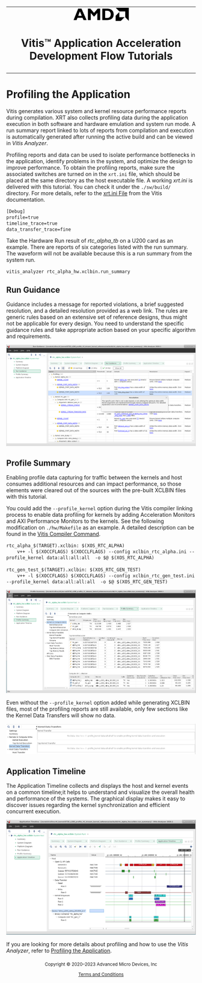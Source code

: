 <table class="sphinxhide" width="100%">
 <tr>
   <td align="center"><img src="https://raw.githubusercontent.com/Xilinx/Image-Collateral/main/xilinx-logo.png" width="30%"/><h1>Vitis™ Application Acceleration Development Flow Tutorials</h1>
   </td>
 </tr>
 <tr>
 <td>
 </td>
 </tr>
</table>

# Profiling the Application

Vitis generates various system and kernel resource performance reports during compilation. XRT also collects profiling data during the application execution in both software and hardware emulation and system run mode. A run summary report linked to lots of reports from compilation and execution is automatically generated after running the active build and can be viewed in *Vitis Analyzer*.

Profiling reports and data can be used to isolate performance bottlenecks in the application, identify problems in the system, and optimize the design to improve performance. To obtain the profiling reports, make sure the associated switches are turned on in the `xrt.ini` file, which should be placed at the same directory as the host executable file. A working *xrt.ini* is delivered with this tutorial. You can check it under the `./sw/build/` directory. For more details, refer to the [xrt.ini File](https://www.xilinx.com/html_docs/xilinx2020_1/vitis_doc/obl1532064985142.html) from the Vitis documentation.

```
[Debug]
profile=true
timeline_trace=true
data_transfer_trace=fine
```

Take the Hardware Run result of *rtc_alpha_tb* on a U200 card as an example. There are reports of six categories listed with the run summary. The waveform will not be available because this is a run summary from the system run.

```
vitis_analyzer rtc_alpha_hw.xclbin.run_summary
```

## Run Guidance

Guidance includes a message for reported violations, a brief suggested resolution, and a detailed resolution provided as a web link. The rules are generic rules based on an extensive set of reference designs, thus might not be applicable for every design. You need to understand the specific guidance rules and take appropriate action based on your specific algorithm and requirements.

![Hardware Run Guidance](./images/hw_guidance.PNG)

## Profile Summary

Enabling profile data capturing for traffic between the kernels and host consumes additional resources and can impact performance, so those elements were cleared out of the sources with the pre-built XCLBIN files with this tutorial.

You could add the `--profile_kernel` option during the Vitis compiler linking process to enable data profiling for kernels by adding Acceleration Monitors and AXI Performance Monitors to the kernels. See the following modification on `./hw/Makefile` as an example. A detailed description can be found in the [Vitis Compiler Command](https://www.xilinx.com/html_docs/xilinx2020_1/vitis_doc/vitiscommandcompiler.html#wrj1504034328013).

```
rtc_alpha_$(TARGET).xclbin: $(XOS_RTC_ALPHA)
	v++ -l $(XOCCFLAGS) $(XOCCLFLAGS) --config xclbin_rtc_alpha.ini --profile_kernel data:all:all:all  -o $@ $(XOS_RTC_ALPHA)

rtc_gen_test_$(TARGET).xclbin: $(XOS_RTC_GEN_TEST)
	v++ -l $(XOCCFLAGS) $(XOCCLFLAGS) --config xclbin_rtc_gen_test.ini --profile_kernel data:all:all:all  -o $@ $(XOS_RTC_GEN_TEST)
```

![Profile Summary](./images/hw_profile_summary.PNG)

Even without the `--profile_kernel` option added while generating XCLBIN files, most of the profiling reports are still available, only few sections like the Kernel Data Transfers will show no data.

![No Kernel Data](./images/no_kernel_data.PNG)

## Application Timeline

The Application Timeline collects and displays the host and kernel events on a common timeline;it helps to understand and visualize the overall health and performance of the systems. The graphical display makes it easy to discover issues regarding the kernel synchronization and efficient concurrent execution.

![Application Timeline](./images/hw_timeline.PNG)

If you are looking for more details about profiling and how to use the *Vitis Analyzer*, refer to [Profiling the Application](https://www.xilinx.com/html_docs/xilinx2020_1/vitis_doc/profilingapplication.html). 

<p class="sphinxhide" align="center"><sub>Copyright © 2020–2023 Advanced Micro Devices, Inc</sub></p>

<p class="sphinxhide" align="center"><sup><a href="https://www.amd.com/en/corporate/copyright">Terms and Conditions</a></sup></p>
